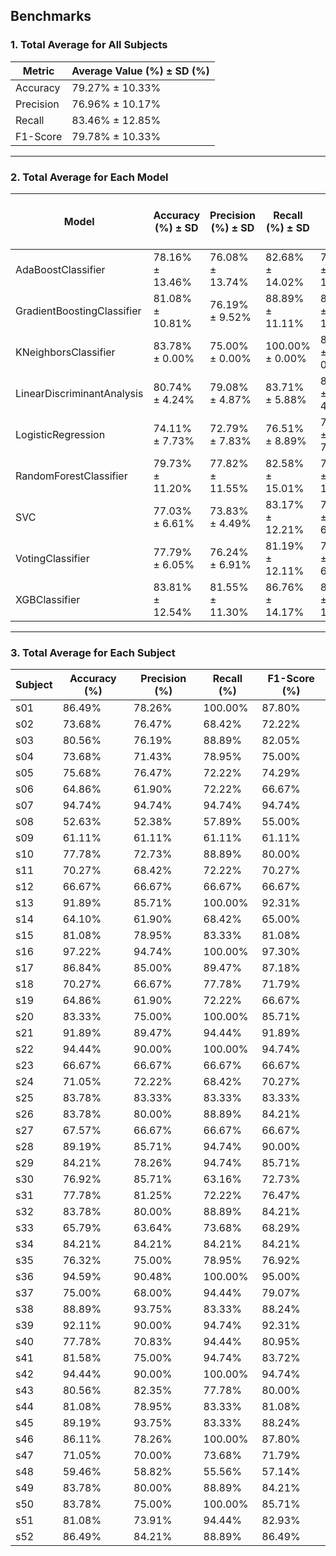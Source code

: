 ## Benchmarks

### 1. **Total Average for All Subjects**
| Metric   | Average Value (%) ± SD (%) |
|----------|----------------------------|
| Accuracy | 79.27% ± 10.33% |
| Precision| 76.96% ± 10.17% |
| Recall   | 83.46% ± 12.85% |
| F1-Score | 79.78% ± 10.33% |

---

### 2. **Total Average for Each Model**
| Model            | Accuracy (%) ± SD | Precision (%) ± SD | Recall (%) ± SD | F1-Score (%) ± SD |
|------------------|-------------------|--------------------|-----------------|-------------------|
| AdaBoostClassifier | 78.16% ± 13.46%   | 76.08% ± 13.74%    | 82.68% ± 14.02% | 78.98% ± 13.05%   |
| GradientBoostingClassifier | 81.08% ± 10.81%   | 76.19% ± 9.52%     | 88.89% ± 11.11% | 82.05% ± 10.26%   |
| KNeighborsClassifier | 83.78% ± 0.00%    | 75.00% ± 0.00%     | 100.00% ± 0.00% | 85.71% ± 0.00%    |
| LinearDiscriminantAnalysis | 80.74% ± 4.24%    | 79.08% ± 4.87%     | 83.71% ± 5.88%  | 81.16% ± 4.07%    |
| LogisticRegression | 74.11% ± 7.73%    | 72.79% ± 7.83%     | 76.51% ± 8.89%  | 74.37% ± 7.32%    |
| RandomForestClassifier | 79.73% ± 11.20%   | 77.82% ± 11.55%    | 82.58% ± 15.01% | 79.77% ± 11.95%   |
| SVC              | 77.03% ± 6.61%    | 73.83% ± 4.49%     | 83.17% ± 12.21% | 77.91% ± 6.98%    |
| VotingClassifier | 77.79% ± 6.05%    | 76.24% ± 6.91%     | 81.19% ± 12.11% | 77.99% ± 6.66%    |
| XGBClassifier    | 83.81% ± 12.54%   | 81.55% ± 11.30%    | 86.76% ± 14.17% | 84.00% ± 12.49%   |

---

### 3. **Total Average for Each Subject**
| Subject | Accuracy (%) | Precision (%) | Recall (%) | F1-Score (%) |
|---------|--------------|---------------|------------|--------------|
| s01     | 86.49%       | 78.26%        | 100.00%    | 87.80%       |
| s02     | 73.68%       | 76.47%        | 68.42%     | 72.22%       |
| s03     | 80.56%       | 76.19%        | 88.89%     | 82.05%       |
| s04     | 73.68%       | 71.43%        | 78.95%     | 75.00%       |
| s05     | 75.68%       | 76.47%        | 72.22%     | 74.29%       |
| s06     | 64.86%       | 61.90%        | 72.22%     | 66.67%       |
| s07     | 94.74%       | 94.74%        | 94.74%     | 94.74%       |
| s08     | 52.63%       | 52.38%        | 57.89%     | 55.00%       |
| s09     | 61.11%       | 61.11%        | 61.11%     | 61.11%       |
| s10     | 77.78%       | 72.73%        | 88.89%     | 80.00%       |
| s11     | 70.27%       | 68.42%        | 72.22%     | 70.27%       |
| s12     | 66.67%       | 66.67%        | 66.67%     | 66.67%       |
| s13     | 91.89%       | 85.71%        | 100.00%    | 92.31%       |
| s14     | 64.10%       | 61.90%        | 68.42%     | 65.00%       |
| s15     | 81.08%       | 78.95%        | 83.33%     | 81.08%       |
| s16     | 97.22%       | 94.74%        | 100.00%    | 97.30%       |
| s17     | 86.84%       | 85.00%        | 89.47%     | 87.18%       |
| s18     | 70.27%       | 66.67%        | 77.78%     | 71.79%       |
| s19     | 64.86%       | 61.90%        | 72.22%     | 66.67%       |
| s20     | 83.33%       | 75.00%        | 100.00%    | 85.71%       |
| s21     | 91.89%       | 89.47%        | 94.44%     | 91.89%       |
| s22     | 94.44%       | 90.00%        | 100.00%    | 94.74%       |
| s23     | 66.67%       | 66.67%        | 66.67%     | 66.67%       |
| s24     | 71.05%       | 72.22%        | 68.42%     | 70.27%       |
| s25     | 83.78%       | 83.33%        | 83.33%     | 83.33%       |
| s26     | 83.78%       | 80.00%        | 88.89%     | 84.21%       |
| s27     | 67.57%       | 66.67%        | 66.67%     | 66.67%       |
| s28     | 89.19%       | 85.71%        | 94.74%     | 90.00%       |
| s29     | 84.21%       | 78.26%        | 94.74%     | 85.71%       |
| s30     | 76.92%       | 85.71%        | 63.16%     | 72.73%       |
| s31     | 77.78%       | 81.25%        | 72.22%     | 76.47%       |
| s32     | 83.78%       | 80.00%        | 88.89%     | 84.21%       |
| s33     | 65.79%       | 63.64%        | 73.68%     | 68.29%       |
| s34     | 84.21%       | 84.21%        | 84.21%     | 84.21%       |
| s35     | 76.32%       | 75.00%        | 78.95%     | 76.92%       |
| s36     | 94.59%       | 90.48%        | 100.00%    | 95.00%       |
| s37     | 75.00%       | 68.00%        | 94.44%     | 79.07%       |
| s38     | 88.89%       | 93.75%        | 83.33%     | 88.24%       |
| s39     | 92.11%       | 90.00%        | 94.74%     | 92.31%       |
| s40     | 77.78%       | 70.83%        | 94.44%     | 80.95%       |
| s41     | 81.58%       | 75.00%        | 94.74%     | 83.72%       |
| s42     | 94.44%       | 90.00%        | 100.00%    | 94.74%       |
| s43     | 80.56%       | 82.35%        | 77.78%     | 80.00%       |
| s44     | 81.08%       | 78.95%        | 83.33%     | 81.08%       |
| s45     | 89.19%       | 93.75%        | 83.33%     | 88.24%       |
| s46     | 86.11%       | 78.26%        | 100.00%    | 87.80%       |
| s47     | 71.05%       | 70.00%        | 73.68%     | 71.79%       |
| s48     | 59.46%       | 58.82%        | 55.56%     | 57.14%       |
| s49     | 83.78%       | 80.00%        | 88.89%     | 84.21%       |
| s50     | 83.78%       | 75.00%        | 100.00%    | 85.71%       |
| s51     | 81.08%       | 73.91%        | 94.44%     | 82.93%       |
| s52     | 86.49%       | 84.21%        | 88.89%     | 86.49%       |
